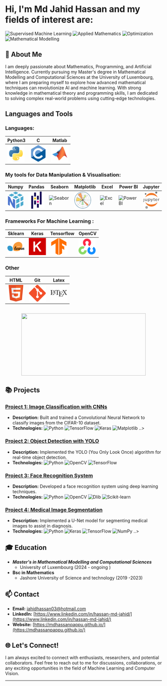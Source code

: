 # Hi, I'm Md Jahid Hassan and my fields of interest are:

![Supervised Machine Learning](https://img.shields.io/badge/Supervised%20Machine%20Learning-grey?style=for-the-badge&logo=tensorflow&logoColor=orange)
![Applied Mathematics](https://img.shields.io/badge/Computer%20Vision-grey?style=for-the-badge&logo=opencv&logoColor=white)
![Optimization](https://img.shields.io/badge/Optimization-grey?style=for-the-badge&logo=python&logoColor=yellow)
![Mathematical Modelling](https://img.shields.io/badge/Mathematical%20Modelling-grey?style=for-the-badge&logo=matrix&logoColor=blue)



## 🌟 About Me

I am deeply passionate about Mathematics, Programming, and Artificial Intelligence. Currently pursuing my Master's degree in Mathematical Modelling and Computational Sciences at the University of Luxembourg, where I am preparing myself to explore how advanced mathematical techniques can revolutionize AI and machine learning. With strong knowledge in mathematical theory and programming skills, I am dedicated to solving complex real-world problems using cutting-edge technologies.

## Languages and Tools 
<div>

### Languages:
| Python3 | C | Matlab |
|----------|----------|----------|
|  <img src="https://github.com/devicons/devicon/blob/master/icons/python/python-original.svg" title="Python"  alt="Python" width="55" height="55"/> |  <img src="https://github.com/devicons/devicon/blob/master/icons/c/c-original.svg" title="C"  alt="C" width="55" height="55"/> |  <img src="https://github.com/devicons/devicon/blob/master/icons/matlab/matlab-original.svg" title="Matlab" alt="Matlab" width="55" height="55"/> | 


### My tools for Data Manipulation & Visualisation:

| Numpy | Pandas | Seaborn | Matplotlib | Excel | Power BI | Jupyter |
|----------|----------|----------|----------|----------|----------|----------|
|<img src="https://github.com/devicons/devicon/blob/master/icons/numpy/numpy-original.svg" title="Numpy" alt="Numpy" width="55" height="55"/>|<img src="https://github.com/devicons/devicon/blob/master/icons/pandas/pandas-original.svg" title="Pandas" alt="Pandas" width="55" height="55"/>|<img src="https://seaborn.pydata.org/_images/logo-mark-lightbg.svg" title="Seaborn" alt="Seaborn" width="55" height="55"/>| <img src="https://github.com/devicons/devicon/blob/master/icons/matplotlib/matplotlib-original.svg" title="Matplotlib" alt="Matplotlib" width="55" height="55"/> |<img src="https://github.com/sempostma/office365-icons/blob/master/svg/excel.svg" title="Excel" alt="Excel" width="55" height="55"/> | <img src="https://github.com/microsoft/PowerBI-Icons/blob/main/SVG/Power-BI.svg" title="Power Bi " alt="Power BI" width="55" height="55"/> |<img src="https://github.com/devicons/devicon/blob/master/icons/jupyter/jupyter-original-wordmark.svg" title="Jupiter" alt="Jupiter" width="55" height="55"/>|



### Frameworks For Machine Learning :

| Sklearn | Keras | Tensorflow | OpenCV |
|----------|----------|----------|----------|
| <img src="https://github.com/devicons/devicon/blob/master/icons/scikitlearn/scikitlearn-original.svg" title="sklearn" alt="sklearn" width="55" height="55"/>|<img src="https://github.com/devicons/devicon/blob/master/icons/keras/keras-original.svg" title="Keras"  alt="Keras" width="55" height="55"/>|  <img src="https://github.com/devicons/devicon/blob/master/icons/tensorflow/tensorflow-original.svg" title="Tensorflow"  alt="Tensorflow" width="55" height="55"/>| <img src="https://github.com/devicons/devicon/blob/master/icons/opencv/opencv-original.svg" title="mpl" alt="mpl" width="55" height="55"/>|

### Other

| HTML | Git | Latex |
|----------|----------|----------|
| <img src="https://github.com/devicons/devicon/blob/master/icons/html5/html5-original.svg" title="HTML" alt="HTML" width="55" height="55"/>|  <img src="https://github.com/devicons/devicon/blob/master/icons/git/git-original.svg" title="Git"  alt="Git" width="55" height="55"/>| <img src="https://github.com/devicons/devicon/blob/master/icons/latex/latex-original.svg" title="Git"  alt="Git" width="55" height="55"/>|



<!--
## 🔧 Skills

- **Programming Languages:**
  ![Python](https://img.shields.io/badge/Python-3.x-blue)
  ![C](https://img.shields.io/badge/C-Programming-red)
  ![MATLAB](https://img.shields.io/badge/MATLAB-Programming-yellow)
  ![SQL](https://img.shields.io/badge/SQL-Database-green)
-->
## 
<div>
<p align="center">
  <img width="400" height="200" src="https://github-readme-stats.vercel.app/api/top-langs/?username=mdhassanpappu&theme=tokyonight&show_icons=true&hide_border=true&layout=compact">
</p>
</div>

## 📚 Projects 

### [Project 1: Image Classification with CNNs](https://github.com/yourusername/Image-Classification-CNN)
- **Description:** Built and trained a Convolutional Neural Network to classify images from the CIFAR-10 dataset.
- **Technologies:** ![Python](https://img.shields.io/badge/Python-3.x-blue) ![TensorFlow](https://img.shields.io/badge/TensorFlow-Deep%20Learning-orange) ![Keras](https://img.shields.io/badge/Keras-Deep%20Learning-red) ![Matplotlib](https://img.shields.io/badge/Matplotlib-Visualization-yellow)
..> 
### [Project 2: Object Detection with YOLO](https://github.com/yourusername/Object-Detection-YOLO)
- **Description:** Implemented the YOLO (You Only Look Once) algorithm for real-time object detection.
- **Technologies:** ![Python](https://img.shields.io/badge/Python-3.x-blue) ![OpenCV](https://img.shields.io/badge/OpenCV-Computer%20Vision-brightgreen) ![TensorFlow](https://img.shields.io/badge/TensorFlow-Deep%20Learning-orange)

### [Project 3: Face Recognition System](https://github.com/yourusername/Face-Recognition-System)
- **Description:** Developed a face recognition system using deep learning techniques.
- **Technologies:** ![Python](https://img.shields.io/badge/Python-3.x-blue) ![OpenCV](https://img.shields.io/badge/OpenCV-Computer%20Vision-brightgreen) ![Dlib](https://img.shields.io/badge/Dlib-Face%20Recognition-lightgrey) ![Scikit-learn](https://img.shields.io/badge/Scikit--learn-Machine%20Learning-blue)


### [Project 4: Medical Image Segmentation](https://github.com/yourusername/Medical-Image-Segmentation)
- **Description:** Implemented a U-Net model for segmenting medical images to assist in diagnosis.
- **Technologies:** ![Python](https://img.shields.io/badge/Python-3.x-blue) ![Keras](https://img.shields.io/badge/Keras-Deep%20Learning-red) ![TensorFlow](https://img.shields.io/badge/TensorFlow-Deep%20Learning-orange) ![NumPy](https://img.shields.io/badge/NumPy-Library-orange)
..>

## 🎓 Education

- ***Master's in Mathematical Modelling and Computational Sciences***
  - University of Luxembourg (2024 - ongoing )
- **Bsc in Mathematics**
  - Jashore University of Science and technology (2019 -2023)
  

## 📫 Contact

- **Email:** [jahidhassan03@hotmail.com](mailto:jahidhassan03@hotmail.com)
- **LinkedIn:** [https://www.linkedin.com/in/hassan-md-jahid/](https://www.linkedin.com/in/hassan-md-jahid/)
- **Website:** [https://mdhassanpappu.github.io/](https://mdhassanpappu.github.io/)

## 🌐 Let's Connect!

I am always excited to connect with  enthusiasts, researchers, and potential collaborators. Feel free to reach out to me for discussions, collaborations, or any exciting opportunities in the field of Machine Learning and Computer Vision.

---
